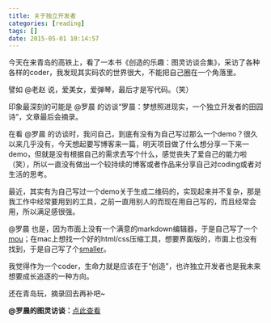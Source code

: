 ```yaml
---
title: 关于独立开发者
categories: [reading]
tags: []
date: 2015-05-01 10:14:57
---
```


今天在来青岛的高铁上，看了一本书《创造的乐趣：图灵访谈合集》，采访了各种各样的coder，我发现其实码农的世界很大，不能把自己圈在一个角落里。

譬如 @老赵 说，爱美女，爱弹琴，最后才是写代码。（笑）

印象最深刻的可能是 @罗晨 的访谈“罗晨：梦想照进现实，一个独立开发者的田园诗”，文章最后会摘录。

在看 @罗晨 的访谈时，我问自己，到底有没有为自己写过那么一个demo？很久以来几乎没有，今天想起要写博客来一篇，明天项目做了什么想分享一下来一demo，但就是没有根据自己的需求去写个什么，感觉丧失了爱自己的能力啦（笑），所以一直没有做出一个较持续的博客或者作品来分享自己对coding或者对生活的思考。

<!--more-->

最近，其实有为自己写过一个demo关于生成二维码的，实现起来并不复杂，那是我工作中经常要用到的工具，之前一直用别人的而现在用自己写的，而且经常会用，所以满足感很强。

@罗晨 也是，因为市面上没有一个满意的markdown编辑器，于是自己写了一个[mou](http://25.io/mou/)；在mac上想找一个好的html/css压缩工具，想要界面版的，市面上也没有找到，于是自己写了个[smaller](http://25.io/smaller/)。

我觉得作为一个coder，生命力就是应该在于“创造”，也许独立开发者也是我未来想要成长追逐的一种方向。

还在青岛玩，摘录回去再补吧~

**@罗晨的图灵访谈：**[点此查看](http://www.ituring.com.cn/article/47972)
